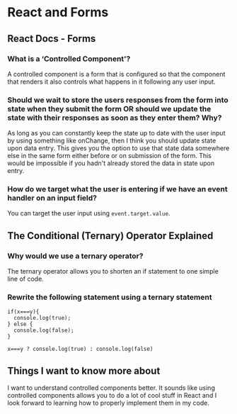 # **React and Forms**

## **React Docs - Forms**

### What is a ‘Controlled Component’?

A controlled component is a form that is configured so that the component that renders it also controls what happens in it following any user input.

### Should we wait to store the users responses from the form into state when they submit the form OR should we update the state with their responses as soon as they enter them? Why?

As long as you can constantly keep the state up to date with the user input by using something like onChange, then I think you should update state upon data entry. This gives you the option to use that state data somewhere else in the same form either before or on submission of the form. This would be impossible if you hadn't already stored the data in state upon entry.

### How do we target what the user is entering if we have an event handler on an input field?

You can target the user input using `event.target.value`.

## **The Conditional (Ternary) Operator Explained**

### Why would we use a ternary operator?

The ternary operator allows you to shorten an if statement to one simple line of code.

### Rewrite the following statement using a ternary statement

```JS
if(x===y){
  console.log(true);
} else {
  console.log(false);
}
```

```JS
x===y ? console.log(true) : console.log(false)
```

## **Things I want to know more about**

I want to understand controlled components better. It sounds like using controlled components allows you to do a lot of cool stuff in React and I look forward to learning how to properly implement them in my code.
